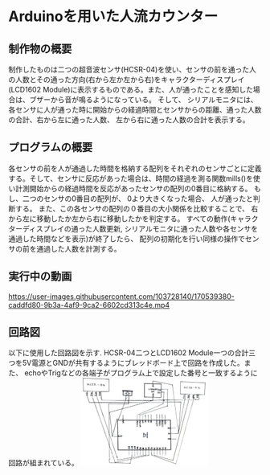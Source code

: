 # Arduinoを用いた人流カウンター

## 制作物の概要
制作したものは二つの超音波センサ(HCSR-04)を使い、センサの前を通った人の人数とその通った方向(右から左か左から右)をキャラクターディスプレイ(LCD1602 Module)に表示するものである。また、人が通ったことを感知した場合は、ブザーから音が鳴るようになっている。 そして、 シリアルモニタには、 各センサに人が通った時に開始からの経過時間とセンサからの距離、通った人数の合計、右から左に通った人数、 左から右に通った人数の合計を表示する。

## プログラムの概要
各センサの前を人が通過した時間を格納する配列をそれぞれのセンサごとに定義する。そして、センサに反応があった場合は、時間の経過を測る関数mills()を使い計測開始からの経過時間を反応があったセンサの配列の0番目に格納する。 もし、二つのセンサの0番目の配列が、 0より大きくなった場合、 人が通ったと判断する。 また、この各センサの配列の０番目の大小関係を比較することで、 右から左に移動したか左から右に移動したかを判定する。 すべての動作(キャラクターディスプレイの通った人数更新, シリアルモニタに通った人数や各センサを通過した時間などを表示)が終了したら、 配列の初期化を行い同様の操作でセンサの前を通過した人数を計測する。

## 実行中の動画
https://user-images.githubusercontent.com/103728140/170539380-caddfd80-9b3a-4af9-9ca2-6602cd313c4e.mp4

## 回路図
以下に使用した回路図を示す.
HCSR-04二つとLCD1602 Module一つの合計三つを5V電源とGNDが共有するようにブレッドボード上で回路を作成した。また、 echoやTrigなどの各端子がプログラム上で設定した番号と一致するように回路が組まれている。
<img src="https://github.com/sanoyuuto/People-flow/blob/master/%E5%9B%9E%E8%B7%AF%E5%9B%B3.png" width="50%" />

